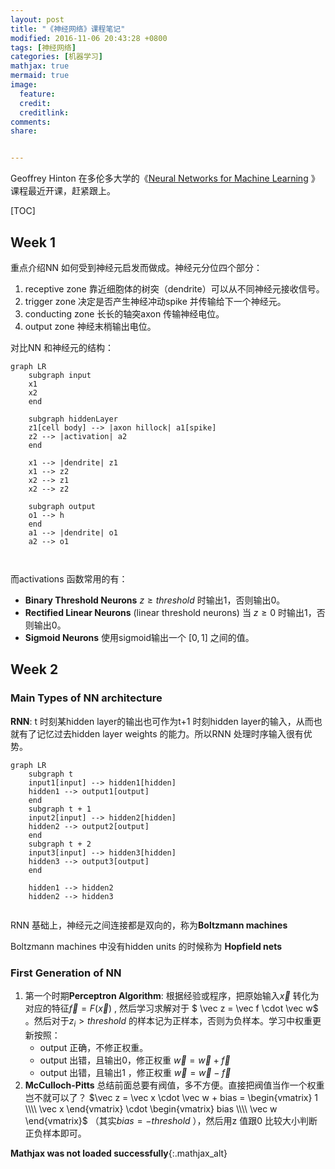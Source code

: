 ```yaml
---
layout: post
title: "《神经网络》课程笔记"
modified: 2016-11-06 20:43:28 +0800
tags: [神经网络]
categories: [机器学习]
mathjax: true
mermaid: true
image:
  feature: 
  credit: 
  creditlink: 
comments: 
share: 


---
```


Geoffrey Hinton 在多伦多大学的《[Neural Networks for Machine Learning][NNML] 》课程最近开课，赶紧跟上。

[TOC]

## Week 1

重点介绍NN 如何受到神经元启发而做成。神经元分位四个部分：

1. receptive zone 靠近细胞体的树突（dendrite）可以从不同神经元接收信号。
2. trigger zone 决定是否产生神经冲动spike 并传输给下一个神经元。
3. conducting zone 长长的轴突axon 传输神经电位。
4. output zone 神经末梢输出电位。

对比NN 和神经元的结构：

```mermaid
graph LR
    subgraph input
    x1
    x2
    end
    
    subgraph hiddenLayer
    z1[cell body] --> |axon hillock| a1[spike]
    z2 --> |activation| a2   
    end
    
    x1 --> |dendrite| z1
    x1 --> z2
    x2 --> z1
    x2 --> z2
    
    subgraph output
    o1 --> h
    end
    a1 --> |dendrite| o1
    a2 --> o1

    
```



而activations 函数常用的有：

- **Binary Threshold Neurons** $z\ge threshold$ 时输出1，否则输出0。 
- **Rectified Linear Neurons** (linear threshold neurons)  当 $z\ge 0$ 时输出1，否则输出0。
- **Sigmoid Neurons** 使用sigmoid输出一个 $[0,1]$ 之间的值。



## Week 2

### Main Types of NN architecture

**RNN**: t 时刻某hidden layer的输出也可作为t+1 时刻hidden layer的输入，从而也就有了记忆过去hidden layer weights 的能力。所以RNN 处理时序输入很有优势。

```mermaid
graph LR
    subgraph t
    input1[input] --> hidden1[hidden]
    hidden1 --> output1[output]
    end
    subgraph t + 1
    input2[input] --> hidden2[hidden]
    hidden2 --> output2[output]
    end
    subgraph t + 2
    input3[input] --> hidden3[hidden]
    hidden3 --> output3[output]
    end
    
    hidden1 --> hidden2
    hidden2 --> hidden3
    
```



RNN 基础上，神经元之间连接都是双向的，称为**Boltzmann machines**

Boltzmann machines 中没有hidden units 的时候称为 **Hopfield nets**



### First Generation of NN



1. 第一个时期**Perceptron Algorithm**:  根据经验或程序，把原始输入$\vec x$ 转化为对应的特征$\vec f = F(\vec x)$ ,  然后学习求解对于 $ \vec   z = \vec f \cdot \vec w$ 。然后对于$z_i > threshold$ 的样本记为正样本，否则为负样本。学习中权重更新按照：
   - output 正确，不修正权重。
   - output 出错，且输出0，修正权重 $\vec w = \vec w + \vec f$
   - output 出错，且输出1 ，修正权重 $\vec w = \vec w - \vec f$
2. **McCulloch-Pitts** 总结前面总要有阀值，多不方便。直接把阀值当作一个权重岂不就可以了？ $\vec z = \vec x \cdot \vec w + bias = \begin{vmatrix} 1 \\\\ \vec x \end{vmatrix} \cdot \begin{vmatrix} bias \\\\ \vec w \end{vmatrix}$  （其实$bias = -threshold$ ），然后用z 值跟0 比较大小判断正负样本即可。




**Mathjax was not loaded successfully**{:.mathjax_alt}

[NNML]: https://www.coursera.org/learn/neural-networks/home/welcome